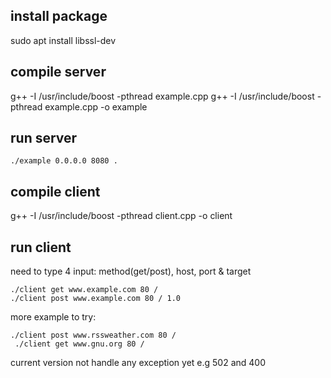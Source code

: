 ## install package

sudo apt install libssl-dev

## compile server
g++ -I /usr/include/boost -pthread example.cpp 
g++ -I /usr/include/boost -pthread example.cpp -o example


## run server
```
./example 0.0.0.0 8080 .
```


## compile client 
g++ -I /usr/include/boost -pthread client.cpp -o client

## run client 
need to type 4 input: method(get/post), host, port & target
```
./client get www.example.com 80 /
./client post www.example.com 80 / 1.0
```

more example to try:
```
./client post www.rssweather.com 80 /
 ./client get www.gnu.org 80 /
```

current version not handle any exception yet
e.g 502 and 400

